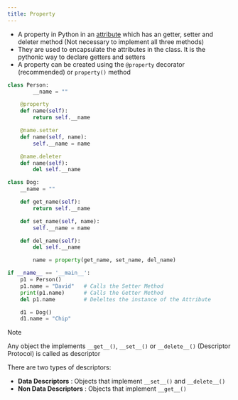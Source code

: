 ```yaml
---
title: Property
---
```


* A property in Python in an [attribute](Attributes.md) which has an getter, setter and deleter method (Not necessary to implement all three methods)
* They are used to encapsulate the attributes in the class. It is the pythonic way to declare getters and setters
* A property can be created using the `@property` decorator (recommended) or `property()` method

````python
class Person:
		__name = ""

    @property
    def name(self):
        return self.__name

    @name.setter
    def name(self, name):
        self.__name = name

    @name.deleter
    def name(self):
        del self.__name

class Dog:
	__name = ""

    def get_name(self):
        return self.__name

    def set_name(self, name):
        self.__name = name

    def del_name(self):
        del self.__name

		name = property(get_name, set_name, del_name)

if __name__ == '__main__':
	p1 = Person()
	p1.name = "David"   # Calls the Setter Method
	print(p1.name)      # Calls the Getter Method
	del p1.name         # Deleltes the instance of the Attribute

	d1 = Dog()
	d1.name = "Chip"
````

 > [!note]
 > Any object the implements `__get__()`, `__set__()` or `__delete__()`  (Descriptor Protocol) is called as descriptor
 > 
 > There are two types of descriptors:
 > * **Data Descriptors** : Objects that implement `__set__()` and `__delete__()`
 > * **Non Data Descriptors** : Objects that implement `__get__()`